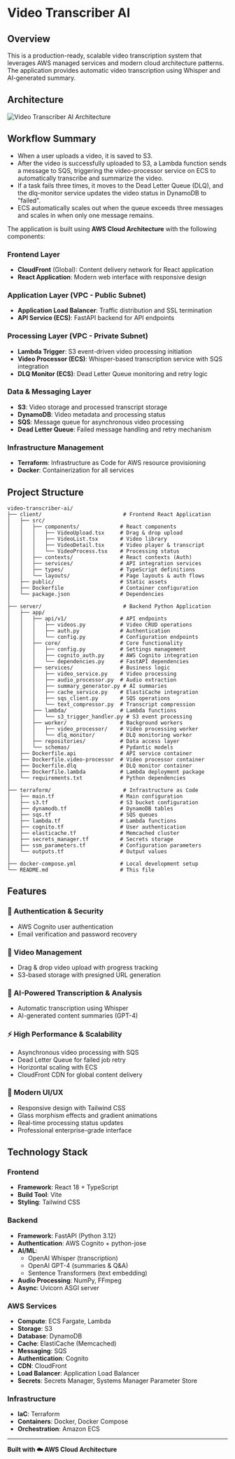 # Video Transcriber AI

## Overview

This is a production-ready, scalable video transcription system that leverages AWS managed services and modern cloud architecture patterns. The application provides automatic video transcription using Whisper and AI-generated summary.

## Architecture

![Video Transcriber AI Architecture](./video_transcriber_ai_architecture.png)

## Workflow Summary

- When a user uploads a video, it is saved to S3.
- After the video is successfully uploaded to S3, a Lambda function sends a message to SQS, triggering the video-processor service on ECS to automatically transcribe and summarize the video.
- If a task fails three times, it moves to the Dead Letter Queue (DLQ), and the dlq-monitor service updates the video status in DynamoDB to "failed".
- ECS automatically scales out when the queue exceeds three messages and scales in when only one message remains.

The application is built using **AWS Cloud Architecture** with the following components:

### Frontend Layer

- **CloudFront** (Global): Content delivery network for React application
- **React Application**: Modern web interface with responsive design

### Application Layer (VPC - Public Subnet)

- **Application Load Balancer**: Traffic distribution and SSL termination
- **API Service (ECS)**: FastAPI backend for API endpoints

### Processing Layer (VPC - Private Subnet)

- **Lambda Trigger**: S3 event-driven video processing initiation
- **Video Processor (ECS)**: Whisper-based transcription service with SQS integration
- **DLQ Monitor (ECS)**: Dead Letter Queue monitoring and retry logic

### Data & Messaging Layer

- **S3**: Video storage and processed transcript storage
- **DynamoDB**: Video metadata and processing status
- **SQS**: Message queue for asynchronous video processing
- **Dead Letter Queue**: Failed message handling and retry mechanism

### Infrastructure Management

- **Terraform**: Infrastructure as Code for AWS resource provisioning
- **Docker**: Containerization for all services

## Project Structure

```
video-transcriber-ai/
├── client/                          # Frontend React Application
│   ├── src/
│   │   ├── components/             # React components
│   │   │   ├── VideoUpload.tsx     # Drag & drop upload
│   │   │   ├── VideoList.tsx       # Video library
│   │   │   ├── VideoDetail.tsx     # Video player & transcript
│   │   │   └── VideoProcess.tsx    # Processing status
│   │   ├── contexts/               # React contexts (Auth)
│   │   ├── services/               # API integration services
│   │   ├── types/                  # TypeScript definitions
│   │   └── layouts/                # Page layouts & auth flows
│   ├── public/                     # Static assets
│   ├── Dockerfile                  # Container configuration
│   └── package.json                # Dependencies
│
├── server/                          # Backend Python Application
│   ├── app/
│   │   ├── api/v1/                 # API endpoints
│   │   │   ├── videos.py           # Video CRUD operations
│   │   │   ├── auth.py             # Authentication
│   │   │   └── config.py           # Configuration endpoints
│   │   ├── core/                   # Core functionality
│   │   │   ├── config.py           # Settings management
│   │   │   ├── cognito_auth.py     # AWS Cognito integration
│   │   │   └── dependencies.py     # FastAPI dependencies
│   │   ├── services/               # Business logic
│   │   │   ├── video_service.py    # Video processing
│   │   │   ├── audio_processor.py  # Audio extraction
│   │   │   ├── summary_generator.py # AI summaries
│   │   │   ├── cache_service.py    # ElastiCache integration
│   │   │   ├── sqs_client.py       # SQS operations
│   │   │   └── text_compressor.py  # Transcript compression
│   │   ├── lambda/                 # Lambda functions
│   │   │   └── s3_trigger_handler.py # S3 event processing
│   │   ├── worker/                 # Background workers
│   │   │   ├── video_processor/    # Video processing worker
│   │   │   └── dlq_monitor/        # DLQ monitoring worker
│   │   ├── repositories/           # Data access layer
│   │   └── schemas/                # Pydantic models
│   ├── Dockerfile.api              # API service container
│   ├── Dockerfile.video-processor  # Video processor container
│   ├── Dockerfile.dlq              # DLQ monitor container
│   ├── Dockerfile.lambda           # Lambda deployment package
│   └── requirements.txt            # Python dependencies
│
├── terraform/                       # Infrastructure as Code
│   ├── main.tf                     # Main configuration
│   ├── s3.tf                       # S3 bucket configuration
│   ├── dynamodb.tf                 # DynamoDB tables
│   ├── sqs.tf                      # SQS queues
│   ├── lambda.tf                   # Lambda functions
│   ├── cognito.tf                  # User authentication
│   ├── elasticache.tf              # Memcached cluster
│   ├── secrets_manager.tf          # Secrets storage
│   ├── ssm_parameters.tf           # Configuration parameters
│   └── outputs.tf                  # Output values
│
├── docker-compose.yml              # Local development setup
└── README.md                       # This file
```

## Features

### 🔐 Authentication & Security

- AWS Cognito user authentication
- Email verification and password recovery

### 🎥 Video Management

- Drag & drop video upload with progress tracking
- S3-based storage with presigned URL generation

### 🤖 AI-Powered Transcription & Analysis

- Automatic transcription using Whisper
- AI-generated content summaries (GPT-4)

### ⚡ High Performance & Scalability

- Asynchronous video processing with SQS
- Dead Letter Queue for failed job retry
- Horizontal scaling with ECS
- CloudFront CDN for global content delivery

### 🎨 Modern UI/UX

- Responsive design with Tailwind CSS
- Glass morphism effects and gradient animations
- Real-time processing status updates
- Professional enterprise-grade interface

## Technology Stack

### Frontend

- **Framework**: React 18 + TypeScript
- **Build Tool**: Vite
- **Styling**: Tailwind CSS

### Backend

- **Framework**: FastAPI (Python 3.12)
- **Authentication**: AWS Cognito + python-jose
- **AI/ML**:
  - OpenAI Whisper (transcription)
  - OpenAI GPT-4 (summaries & Q&A)
  - Sentence Transformers (text embedding)
- **Audio Processing**: NumPy, FFmpeg
- **Async**: Uvicorn ASGI server

### AWS Services

- **Compute**: ECS Fargate, Lambda
- **Storage**: S3
- **Database**: DynamoDB
- **Cache**: ElastiCache (Memcached)
- **Messaging**: SQS
- **Authentication**: Cognito
- **CDN**: CloudFront
- **Load Balancer**: Application Load Balancer
- **Secrets**: Secrets Manager, Systems Manager Parameter Store

### Infrastructure

- **IaC**: Terraform
- **Containers**: Docker, Docker Compose
- **Orchestration**: Amazon ECS

---

**Built with ☁️ AWS Cloud Architecture**
